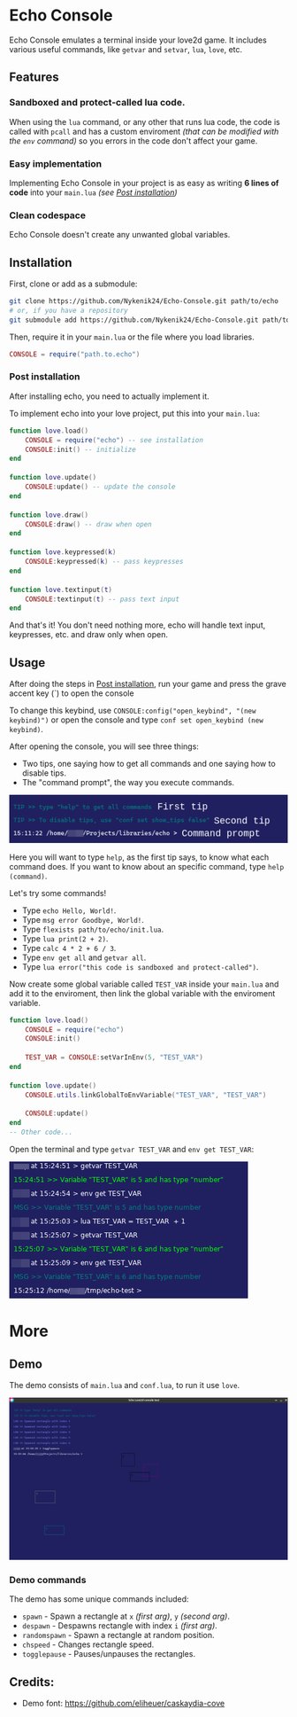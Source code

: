 # Echo Console

Echo Console emulates a terminal inside your love2d game. It includes various useful commands, like `getvar` and `setvar`, `lua`, `love`, etc.

## Features
### Sandboxed and protect-called lua code.
When using the `lua` command, or any other that runs lua code, the code is called with `pcall` and has a custom enviroment *(that can be modified with the `env` command)* so you errors in the code don't affect your game.

### Easy implementation
Implementing Echo Console in your project is as easy as writing **6 lines of code** into your `main.lua` *(see [Post installation](#post-installation))*

### Clean codespace
Echo Console doesn't create any unwanted global variables.

## Installation
First, clone or add as a submodule:
```bash
git clone https://github.com/Nykenik24/Echo-Console.git path/to/echo
# or, if you have a repository
git submodule add https://github.com/Nykenik24/Echo-Console.git path/to/echo
```
Then, require it in your `main.lua` or the file where you load libraries.
```lua
CONSOLE = require("path.to.echo")
```

### Post installation
After installing echo, you need to actually implement it.

To implement echo into your love project, put this into your `main.lua`:
```lua
function love.load()
	CONSOLE = require("echo") -- see installation
	CONSOLE:init() -- initialize
end

function love.update()
	CONSOLE:update() -- update the console
end

function love.draw()
	CONSOLE:draw() -- draw when open
end

function love.keypressed(k)
	CONSOLE:keypressed(k) -- pass keypresses
end

function love.textinput(t)
	CONSOLE:textinput(t) -- pass text input
end
```
And that's it! You don't need nothing more, echo will handle text input, keypresses, etc. and draw only when open.

## Usage
After doing the steps in [Post installation](#post-installation), run your game and press the grave accent key (`) to open the console

To change this keybind, use `CONSOLE:config("open_keybind", "(new keybind)")` or open the console and type `conf set open_keybind (new keybind)`.

After opening the console, you will see three things:

- Two tips, one saying how to get all commands and one saying how to disable tips.
- The "command prompt", the way you execute commands.

![Tips and command prompt](./media/usage1.png)

Here you will want to type `help`, as the first tip says, to know what each command does. If you want to know about an specific command, type `help (command)`.

Let's try some commands!

- Type `echo Hello, World!`.
- Type `msg error Goodbye, World!`.
- Type `flexists path/to/echo/init.lua`.
- Type `lua print(2 + 2)`.
- Type `calc 4 * 2 + 6 / 3`.
- Type `env get all` and `getvar all`.
- Type `lua error("this code is sandboxed and protect-called")`.

Now create some global variable called `TEST_VAR` inside your `main.lua` and add it to the enviroment, then link the global variable with the enviroment variable.
```lua
function love.load()
	CONSOLE = require("echo")
	CONSOLE:init()

	TEST_VAR = CONSOLE:setVarInEnv(5, "TEST_VAR")
end

function love.update()
	CONSOLE.utils.linkGlobalToEnvVariable("TEST_VAR", "TEST_VAR")

	CONSOLE:update()
end
-- Other code...
```
Open the terminal and type `getvar TEST_VAR` and `env get TEST_VAR`:

![Example](./media/usage2.png)


# More
## Demo
The demo consists of `main.lua` and `conf.lua`, to run it use `love`.

![Demo](./media/demo.png)

### Demo commands
The demo has some unique commands included:

- `spawn` - Spawn a rectangle at `x` *(first arg)*, `y` *(second arg)*.
- `despawn` - Despawns rectangle with index `i` *(first arg)*.
- `randomspawn` - Spawn a rectangle at random position.
- `chspeed` - Changes rectangle speed.
- `togglepause` - Pauses/unpauses the rectangles.

## Credits:
- Demo font: https://github.com/eliheuer/caskaydia-cove

